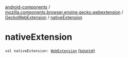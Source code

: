 [android-components](../../index.md) / [mozilla.components.browser.engine.gecko.webextension](../index.md) / [GeckoWebExtension](index.md) / [nativeExtension](./native-extension.md)

# nativeExtension

`val nativeExtension: `[`WebExtension`](https://mozilla.github.io/geckoview/javadoc/mozilla-central/org/mozilla/geckoview/WebExtension.html) [(source)](https://github.com/mozilla-mobile/android-components/blob/master/components/browser/engine-gecko-beta/src/main/java/mozilla/components/browser/engine/gecko/webextension/GeckoWebExtension.kt#L34)